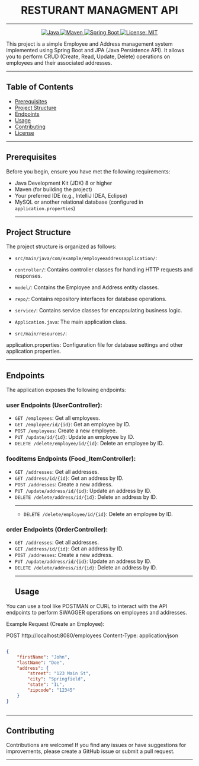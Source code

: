 # <h1 align ="center">RESTURANT MANAGMENT API</h1>
***
<p align ="center">
<a href="Java url"> 
  <img alt="Java" src="https://img.shields.io/badge/Java->=8-darkblue.svg"/>
</a>
<a href="Maven url"> 
  <img alt="Maven" src="https://img.shields.io/badge/maven-4.0.0-brightgreen.svg"/>
</a>
<a href="Spring Boot url"> 
  <img alt="Spring Boot" src="https://img.shields.io/badge/Spring Boot-3.1.4-brightgreen.svg"/>
</a>
<a href="Spring Boot url"> 
  <img alt="License: MIT" src="https://img.shields.io/badge/License-MIT-yellow.svg"/>
</a>


This project is a simple Employee and Address management system implemented using Spring Boot and JPA (Java Persistence API). It allows you to perform CRUD (Create, Read, Update, Delete) operations on employees and their associated addresses.
*** 

## Table of Contents

- [Prerequisites](#prerequisites)
- [Project Structure](#project-structure)
- [Endpoints](#endpoints)
- [Usage](#usage)
- [Contributing](#contributing)
- [License](#license)
 ***

## Prerequisites

Before you begin, ensure you have met the following requirements:

- Java Development Kit (JDK) 8 or higher
- Maven (for building the project)
- Your preferred IDE (e.g., IntelliJ IDEA, Eclipse)
- MySQL or another relational database (configured in `application.properties`)
  ***
  
 ## Project Structure
The project structure is organized as follows:

- `src/main/java/com/example/employeeaddressapplication/`:

- `controller/`: Contains controller classes for handling HTTP requests and responses.
- `model/`: Contains the Employee and Address entity classes.
- `repo/`: Contains repository interfaces for database operations.
- `service/`: Contains service classes for encapsulating business logic.
- `Application.java`: The main application class.
- `src/main/resources/`:

application.properties: Configuration file for database settings and other application properties.
***
## Endpoints
The application exposes the following endpoints:

### user Endpoints (UserController):
- `GET /employees`: Get all employees.
- `GET /employee/id/{id}`: Get an employee by ID.
- `POST /employees`: Create a new employee.
- `PUT /update/id/{id}`: Update an employee by ID.
- `DELETE /delete/employee/id/{id}`: Delete an employee by ID.
### fooditems Endpoints (Food_ItemController):
- `GET /addresses`: Get all addresses.
- `GET /address/id/{id}`: Get an address by ID.
- `POST /addresses`: Create a new address.
- `PUT /update/address/id/{id}`: Update an address by ID.
- `DELETE /delete/address/id/{id}`: Delete an address by ID.
  ***
  - `DELETE /delete/employee/id/{id}`: Delete an employee by ID.
### order Endpoints (OrderController):
- `GET /addresses`: Get all addresses.
- `GET /address/id/{id}`: Get an address by ID.
- `POST /addresses`: Create a new address.
- `PUT /update/address/id/{id}`: Update an address by ID.
- `DELETE /delete/address/id/{id}`: Delete an address by ID.
  ***
  ## Usage
You can use a tool like POSTMAN or CURL to interact with the API endpoints to perform SWAGGER operations on employees and addresses.

Example Request (Create an Employee):

POST http://localhost:8080/employees
Content-Type: application/json
```json

{
    "firstName": "John",
    "lastName": "Doe",
    "address": {
        "street": "123 Main St",
        "city": "Springfield",
        "state": "IL",
        "zipcode": "12345"
    }
}
   

 ```
***
## Contributing
Contributions are welcome! If you find any issues or have suggestions for improvements, please create a GitHub issue or submit a pull request.
***



